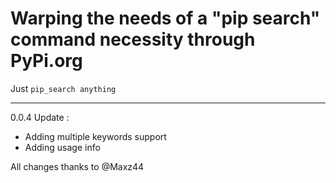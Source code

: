 # Warping the needs of a "pip search" command necessity through PyPi.org 
Just `pip_search anything`

---
0.0.4 Update : 
- Adding multiple keywords support
- Adding usage info

All changes thanks to @Maxz44
